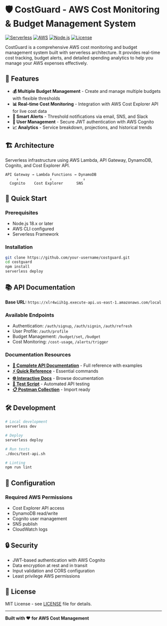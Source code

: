 # 🛡️ CostGuard - AWS Cost Monitoring & Budget Management System

[![Serverless](https://img.shields.io/badge/serverless-framework-orange)](https://www.serverless.com/)
[![AWS](https://img.shields.io/badge/AWS-Lambda-yellow)](https://aws.amazon.com/lambda/)
[![Node.js](https://img.shields.io/badge/Node.js-18.x-green)](https://nodejs.org/)
[![License](https://img.shields.io/badge/license-MIT-blue)](LICENSE)

CostGuard is a comprehensive AWS cost monitoring and budget management system built with serverless architecture. It provides real-time cost tracking, budget alerts, and detailed spending analytics to help you manage your AWS expenses effectively.

## 🌟 Features

- **💰 Multiple Budget Management** - Create and manage multiple budgets with flexible thresholds
- **📊 Real-time Cost Monitoring** - Integration with AWS Cost Explorer API for live cost data
- **🚨 Smart Alerts** - Threshold notifications via email, SNS, and Slack
- **👤 User Management** - Secure JWT authentication with AWS Cognito
- **📈 Analytics** - Service breakdown, projections, and historical trends

## 🏗️ Architecture

Serverless infrastructure using AWS Lambda, API Gateway, DynamoDB, Cognito, and Cost Explorer API.

```
API Gateway → Lambda Functions → DynamoDB
     ↓              ↓              ↓
  Cognito    Cost Explorer      SNS
```

## 🚀 Quick Start

### Prerequisites
- Node.js 18.x or later
- AWS CLI configured
- Serverless Framework

### Installation
```bash
git clone https://github.com/your-username/costguard.git
cd costguard
npm install
serverless deploy
```

## 📚 API Documentation

**Base URL:** `https://xlr4wiih1g.execute-api.us-east-1.amazonaws.com/local`

### Available Endpoints
- Authentication: `/auth/signup`, `/auth/signin`, `/auth/refresh`
- User Profile: `/auth/profile`
- Budget Management: `/budget/set`, `/budget`
- Cost Monitoring: `/cost-usage`, `/alerts/trigger`

### Documentation Resources
- **[📖 Complete API Documentation](./docs/README.md)** - Full reference with examples
- **[⚡ Quick Reference](./docs/api/quick-reference.md)** - Essential commands
- **[🌐 Interactive Docs](./docs/index.html)** - Browse documentation
- **[🧪 Test Script](./docs/test-api.sh)** - Automated API testing
- **[📋 Postman Collection](./docs/CostGuard-API-Collection.postman_collection.json)** - Import ready

## 🛠️ Development

```bash
# Local development
serverless dev

# Deploy
serverless deploy

# Run tests
./docs/test-api.sh

# Linting
npm run lint
```

## 🔧 Configuration

### Required AWS Permissions
- Cost Explorer API access
- DynamoDB read/write
- Cognito user management
- SNS publish
- CloudWatch logs

## 🔒 Security

- JWT-based authentication with AWS Cognito
- Data encryption at rest and in transit
- Input validation and CORS configuration
- Least privilege AWS permissions

## 📄 License

MIT License - see [LICENSE](LICENSE) file for details.

---

**Built with ❤️ for AWS Cost Management**
